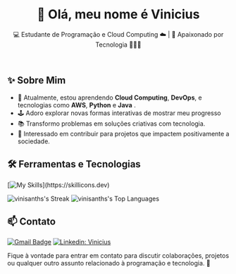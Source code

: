 <h1 align="center">👋 Olá, meu nome é Vinicius</h1>

<p align="center">
  💻 Estudante de Programação e Cloud Computing ☁️ | 🍵 Apaixonado por Tecnologia 👨🏿‍💻
</p><br>

## ✨ Sobre Mim

- 🌱 Atualmente, estou aprendendo **Cloud Computing**, **DevOps**, e tecnologias como **AWS**, **Python** e **Java** .
- 🕹️ Adoro explorar novas formas interativas de mostrar meu progresso
- 📚 Transformo problemas em soluções criativas com tecnologia.
- 🌟 Interessado em contribuir para projetos que impactem positivamente a sociedade.
## 🛠️ Ferramentas e Tecnologias

[![My Skills](https://skillicons.dev/icons?i=aws,css,gcp,github,html,idea,java,js,mysql,py,vscode,)](https://skillicons.dev)

![vinisanths's Streak](https://github-readme-streak-stats.herokuapp.com/?user=vinisanths&theme=dracula&hide_border=true)
![vinisanths's Top Languages](https://github-readme-stats.vercel.app/api/top-langs/?username=&theme=dracula&show_icons=true&hide_border=true&layout=compact)


## 📫 Contato

[![Gmail Badge](https://img.shields.io/badge/-vinipsantos0@gmail.com-006bed?style=flat-square&logo=Gmail&logoColor=white&link=mailto:vinipsantos0@gmail.com)](mailto:vinipsantos0@gmail.com)
[![Linkedin: Vinicius](https://img.shields.io/badge/-Vinicius_Santos-blue?style=flat-square&logo=Linkedin&logoColor=white&link=https://https://www.linkedin.com/in/vinicius-santos-info/)](https://www.linkedin.com/in/vinicius-santos-info/)


Fique à vontade para entrar em contato para discutir colaborações, projetos ou qualquer outro assunto relacionado à programação e tecnologia. 🚀

